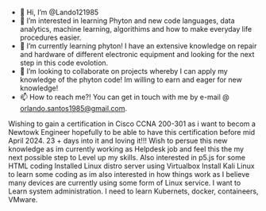 - 👋 Hi, I’m @Lando121985
- 👀 I’m interested in learning Phyton and new code languages, data analytics, machine learning, algorithims and how to make everyday life procedures easier.
- 🌱 I’m currently learning phyton! I have an extensive knowledge on repair and hardware of different electronic equipment and looking for the next step in this code evolotion.
- 💞️ I’m looking to collaborate on projects whereby I can apply my knowledge of the phyton code! Im willing to earn and eager for new knowledge!
- 📫 How to reach me?! You can get in touch with me by e-mail @ orlando.santos1985@gmail.com.

<!---
Lando121985/Lando121985 is a ✨ special ✨ repository because its `README.md` (this file) appears on your GitHub profile.
You can click the Preview link to take a look at your changes.
--->
Wishing to gain a certification in Cisco CCNA 200-301 as i want to becom a Newtowk Engineer hopefully to be able to have this certification before mid April 2024. 23 + days into it and loving it!!! Wish to persue this new knowledge as im currently working as Helpdesk job and feel this the my next possible step to Level up my skills.
Also interested in p5.js for some HTML coding
Installed Linux distro server using Virtualbox
Install Kali Linux to learn some coding as im also interested in how things work as I believe many devices are currently using some form of Linux service. I want to Learn system administration. I need to learn Kubernets, docker, containeers, VMware.

